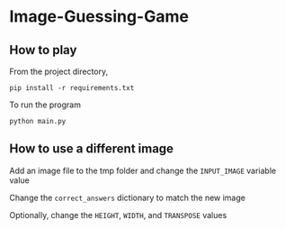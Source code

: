 # Image-Guessing-Game

## How to play
From the project directory,

```
pip install -r requirements.txt
```

To run the program

```
python main.py
```

## How to use a different image
Add an image file to the tmp folder and change the `INPUT_IMAGE` variable value

Change the `correct_answers` dictionary to match the new image

Optionally, change the `HEIGHT`, `WIDTH`, and `TRANSPOSE` values
